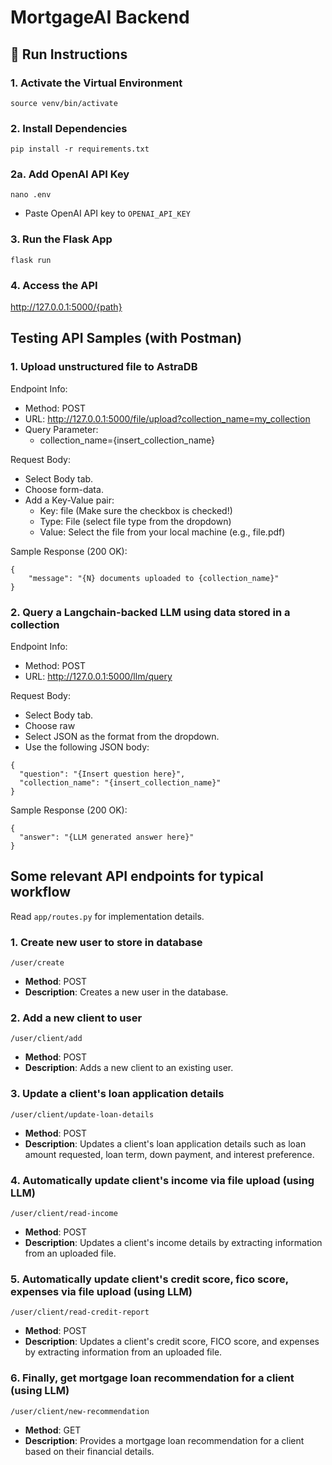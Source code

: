 # MortgageAI Backend

## 🚀 Run Instructions

### 1. Activate the Virtual Environment

`source venv/bin/activate`

### 2. Install Dependencies
`pip install -r requirements.txt`

### 2a. Add OpenAI API Key
`nano .env`
- Paste OpenAI API key to `OPENAI_API_KEY`

### 3. Run the Flask App
`flask run`

### 4. Access the API
http://127.0.0.1:5000/{path}

## Testing API Samples (with Postman)

### 1. Upload unstructured file to AstraDB
Endpoint Info:
- Method: POST
- URL: http://127.0.0.1:5000/file/upload?collection_name=my_collection
- Query Parameter:
    - collection_name={insert_collection_name}

Request Body:
- Select Body tab.
- Choose form-data.
- Add a Key-Value pair:
    - Key: file (Make sure the checkbox is checked!)
    - Type: File (select file type from the dropdown)
    - Value: Select the file from your local machine (e.g., file.pdf)

Sample Response (200 OK):
```
{
    "message": "{N} documents uploaded to {collection_name}"
}
```

### 2. Query a Langchain-backed LLM using data stored in a collection
Endpoint Info:
- Method: POST
- URL: http://127.0.0.1:5000/llm/query

Request Body:
- Select Body tab.
- Choose raw
- Select JSON as the format from the dropdown.
- Use the following JSON body:
```
{
  "question": "{Insert question here}",
  "collection_name": "{insert_collection_name}"
}
```

Sample Response (200 OK):
```
{
  "answer": "{LLM generated answer here}"
}
```

## Some relevant API endpoints for typical workflow
Read `app/routes.py` for implementation details.

### 1. Create new user to store in database
`/user/create`
- **Method**: POST
- **Description**: Creates a new user in the database.

### 2. Add a new client to user
`/user/client/add`
- **Method**: POST
- **Description**: Adds a new client to an existing user.

### 3. Update a client's loan application details
`/user/client/update-loan-details`
- **Method**: POST
- **Description**: Updates a client's loan application details such as loan amount requested, loan term, down payment, and interest preference.

### 4. Automatically update client's income via file upload (using LLM)
`/user/client/read-income`
- **Method**: POST
- **Description**: Updates a client's income details by extracting information from an uploaded file.

### 5. Automatically update client's credit score, fico score, expenses via file upload (using LLM)
`/user/client/read-credit-report`
- **Method**: POST
- **Description**: Updates a client's credit score, FICO score, and expenses by extracting information from an uploaded file.

### 6. Finally, get mortgage loan recommendation for a client (using LLM)
`/user/client/new-recommendation`
- **Method**: GET
- **Description**: Provides a mortgage loan recommendation for a client based on their financial details.
